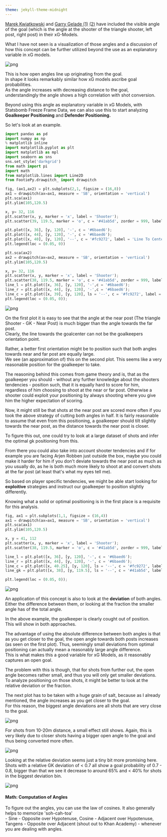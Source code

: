 ```yaml
---
theme: jekyll-theme-midnight
---
```

[Marek Kwiatkowski](https://statsbomb.com/2017/07/quantifying-finishing-skill/) and [Garry Gelade (1)](http://business-analytic.co.uk/blog/evaluating-expected-goals-models/) [(2)](http://business-analytic.co.uk/blog/assessing-expected-goals-models-part-2-anatomy-of-a-big-chance/) have included the visible angle of the goal (which is the angle at the shooter of the triangle shooter, left post, right post) in their xG-Models.

What I have not seen is a visualization of those angles and a discussion of how this concept can be further utilized beyond the use as an explanatory variable in xG models.

![png](/images/Analysing_the_Importance_of_Shot_Angles_files/open_goal_angles_black.png)


This is how open angles line up originating from the goal.<br>
In shape it looks remarkably similar how xG models ascribe goal probabilities.<br>
As the angle increases with decreasing distance to the goal, understandingly the angle shows a high correlation with shot conversion.

Beyond using this angle as explanatory variable in xG Models, with Statsbomb Freeze Frame Data, we can also use this to start analyzing <b>Goalkeeper Positioning</b> and <b>Defender Positioning.</b>

So let's look at an example.


```python
import pandas as pd
import numpy as np
% matplotlib inline
import matplotlib.pyplot as plt
import matplotlib as mpl
import seaborn as sns
sns.set_style('darkgrid')
from math import pi
import math
from matplotlib.lines import Line2D
from FootiePy.drawpitch_ import drawpitch
```


```python
fig, (ax1,ax2) = plt.subplots(2,1, figsize = (16,8))
ax1 = drawpitch(ax=ax1, measure = 'SB', orientation = 'vertical')
plt.sca(ax1)
plt.ylim(105,120.5)

x, y= 32, 116
plt.scatter(x, y, marker = 'x', label = 'Shooter');
plt.scatter(39, 119.5, marker = 'o', c = '#41ab5d', zorder = 999, label = 'Goalkeeper')

plt.plot([x, 36], [y, 120], '-', c = '#6baed6');
plt.plot([x, 44], [y, 120], '-', c = '#6baed6');
plt.plot([x, 40], [y, 120], '--', c = '#fc9272', label = 'Line To Center of Goal');
plt.legend(loc = (0.05, 0))

plt.sca(ax2)
ax2 = drawpitch(ax=ax2, measure = 'SB', orientation = 'vertical')
plt.ylim(105,120.5)

x, y= 32, 116
plt.scatter(x, y, marker = 'x', label = 'Shooter');
plt.scatter(38, 119.5, marker = 'o', c = '#41ab5d', zorder = 999, label = 'Goalkeeper')
line_l = plt.plot([x, 36], [y, 120], '-',c = '#6baed6');
line_r = plt.plot([x, 44], [y, 120], '-',c = '#6baed6');
line_c = plt.plot([x, 39], [y, 120], ls = '--', c = '#fc9272', label = 'rotated Line');
plt.legend(loc = (0.05, 0));
```

![png](/images/Analysing_the_Importance_of_Shot_Angles_files/output_5_0.png)


On the first plot it is easy to see that the angle at the near post (The triangle Shooter - GK - Near Post) is much bigger than the angle towards the far post.<br>
Clearly, the line towards the goalcenter can not be the goalkeepers orientation point.

Rather, a better first orientation might be to position such that both angles towards near and far post are equally large.<br>
We see (an approximation of) this on the second plot. This seems like a very reasonable position for the goalkeeper to take.

The reasoning behind this comes from game theory and is, that as the goalkeeper you should - without any further knowledge about the shooters tendencies - position such, that it is equally hard to score for him, regardless of him choosing to shoot at the near or far post. Otherwise a shooter could exploit your positioning by always shooting where you give him the higher expectation of scoring.<br>

Now, it might still be that shots at the near post are scored more often if you took the above strategy of cutting both angles in half. It is fairly reasonable to assume that even from this positioning, a goalkeeper should tilt slightly towards the near post, as the distance towards the near post is closer.

To figure this out, one could try to look at a large dataset of shots and infer the optimal gk positioning from this.

From there you could also take into account shooter tendencies and if for example you are facing Arjen Robben just outside the box, maybe you could make it harder for him if you don't deviate towards the near post as much as you usually do, as he is both much more likely to shoot at and convert shots at the far post (at least that's what my eyes tell me).

So based on player specific tendencies, we might be able start looking for <b>exploitive</b> strategies and instruct our goalkeeper to position slightly differently.

Knowing what a solid or optimal positioning is in the first place is a requisite for this analysis.


```python
fig, ax1 = plt.subplots(1,1, figsize = (16,4))
ax1 = drawpitch(ax=ax1, measure = 'SB', orientation = 'vertical')
plt.sca(ax1)
plt.ylim(105,120.5)

x, y = 41, 112
plt.scatter(x, y, marker = 'x', label = 'Shooter');
plt.scatter(38, 119.5, marker = 'o', c = '#41ab5d', zorder = 999, label = 'Goalkeeper')

line_l = plt.plot([x, 36], [y, 120], '-', c = '#6baed6');
line_r = plt.plot([x, 44], [y, 120], '-', c = '#6baed6');
line_c = plt.plot([x, 40.25], [y, 120], ls = '--', c = '#fc9272', label = 'rotated Line');
line_gk = plt.plot([x, 38], [y, 119.5], ls = '--', c = '#41ab5d', label = 'LineSGK');

plt.legend(loc = (0.05, 0));
```

![png](/images/Analysing_the_Importance_of_Shot_Angles_files/output_7_0.png)


An application of this concept is also to look at the <b>deviation</b> of both angles.<br> Either the difference between them, or looking at the fraction the smaller angle has of the total angle.

In the above example, the goalkeeper is clearly cought out of position.<br>
This will show in both approaches.

The advantage of using the absolute difference between both angles is that as you get closer to the goal, the open angle towards both posts increases (as seen on the first plot). Thus, seemingly small deviations from optimal positioning can actually mean a reasonably large angle difference.<br>
This is what makes this a good variable for xG Models, as it reasonably captures an open goal.

The problem with this is though, that for shots from further out, the open angle becomes rather small, and thus you will only get smaller deviations.<br>
To analyze positioning on those shots, it might be better to look at the relative deviation or the fraction.

The next plot has to be taken with a huge grain of salt, because as I already mentioned, the angle increases as you get closer to the goal.<br>
For this reason, the biggest angle deviations are all shots that are very close to the goal.<br>

![png](/images/Analysing_the_Importance_of_Shot_Angles_files/GK_Deviation_from_Balanced_Positioning_on_Unblocked_On-Target-Shots_.png)

For shots from 10-20m distance, a small effect still shows. Again, this is very likely due to closer shots having a bigger open angle to the goal and thus being converted more often.

![png](/images/Analysing_the_Importance_of_Shot_Angles_files/GK_Deviation_from_Balanced_Positioning_On-Target-Shots_10-20m.png)

Looking at the relative deviation seems just a tiny bit more promising here.<br>
Shots with a relative GK deviation of < 0.7 all show a goal probability of 0.7 - 0.8, bigger than that we see it decrease to around 65% and < 40% for shots in the biggest deviation bin.

![png](/images/Analysing_the_Importance_of_Shot_Angles_files/relative_gk_deviation_10-20m.png)


#### Math: Computation of Angles
To figure out the angles, you can use the law of cosines.
It also generally helps to memorize 'soh-cah-toa'<br>- Sine - Opposite over Hypotenuse, Cosine - Adjacent over Hypotenuse, Tangens - Opposite over Adjacent (shout out to Khan Academy) - whenever you are dealing with angles.
